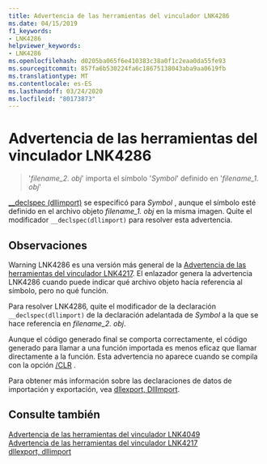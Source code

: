 ```yaml
---
title: Advertencia de las herramientas del vinculador LNK4286
ms.date: 04/15/2019
f1_keywords:
- LNK4286
helpviewer_keywords:
- LNK4286
ms.openlocfilehash: d0205ba065f6e410383c38a0f1c2eaa0da55fe93
ms.sourcegitcommit: 857fa6b530224fa6c18675138043aba9aa0619fb
ms.translationtype: MT
ms.contentlocale: es-ES
ms.lasthandoff: 03/24/2020
ms.locfileid: "80173873"
---
```

# <a name="linker-tools-warning-lnk4286"></a>Advertencia de las herramientas del vinculador LNK4286

> '*filename_2. obj*' importa el símbolo '*Symbol*' definido en '*filename_1. obj*'

[__declspec (dllimport)](../../cpp/dllexport-dllimport.md) se especificó para *Symbol* , aunque el símbolo esté definido en el archivo objeto *filename_1. obj* en la misma imagen. Quite el modificador `__declspec(dllimport)` para resolver esta advertencia.

## <a name="remarks"></a>Observaciones

Warning LNK4286 es una versión más general de la [Advertencia de las herramientas del vinculador LNK4217](linker-tools-warning-lnk4217.md). El enlazador genera la advertencia LNK4286 cuando puede indicar qué archivo objeto hacía referencia al símbolo, pero no qué función.

Para resolver LNK4286, quite el modificador de la declaración `__declspec(dllimport)` de la declaración adelantada de *Symbol* a la que se hace referencia en *filename_2. obj*.

Aunque el código generado final se comporta correctamente, el código generado para llamar a una función importada es menos eficaz que llamar directamente a la función. Esta advertencia no aparece cuando se compila con la opción [/CLR](../../build/reference/clr-common-language-runtime-compilation.md) .

Para obtener más información sobre las declaraciones de datos de importación y exportación, vea [dllexport, DllImport](../../cpp/dllexport-dllimport.md).

## <a name="see-also"></a>Consulte también

[Advertencia de las herramientas del vinculador LNK4049](linker-tools-warning-lnk4049.md) \
[Advertencia de las herramientas del vinculador LNK4217](linker-tools-warning-lnk4217.md) \
[dllexport, dllimport](../../cpp/dllexport-dllimport.md)
